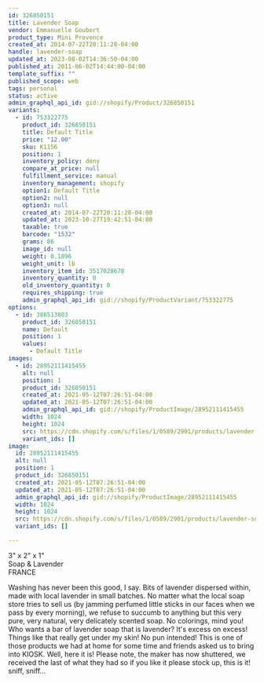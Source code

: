 ```yaml
---
id: 326850151
title: Lavender Soap
vendor: Emmanuelle Goubert
product_type: Mini Provence
created_at: 2014-07-22T20:11:28-04:00
handle: lavender-soap
updated_at: 2023-08-02T14:36:50-04:00
published_at: 2011-06-02T14:44:00-04:00
template_suffix: ""
published_scope: web
tags: personal
status: active
admin_graphql_api_id: gid://shopify/Product/326850151
variants:
  - id: 753322775
    product_id: 326850151
    title: Default Title
    price: "12.00"
    sku: K1156
    position: 1
    inventory_policy: deny
    compare_at_price: null
    fulfillment_service: manual
    inventory_management: shopify
    option1: Default Title
    option2: null
    option3: null
    created_at: 2014-07-22T20:11:28-04:00
    updated_at: 2023-10-27T19:42:51-04:00
    taxable: true
    barcode: "1532"
    grams: 86
    image_id: null
    weight: 0.1896
    weight_unit: lb
    inventory_item_id: 3517028678
    inventory_quantity: 0
    old_inventory_quantity: 0
    requires_shipping: true
    admin_graphql_api_id: gid://shopify/ProductVariant/753322775
options:
  - id: 386513803
    product_id: 326850151
    name: Default
    position: 1
    values:
      - Default Title
images:
  - id: 28952111415455
    alt: null
    position: 1
    product_id: 326850151
    created_at: 2021-05-12T07:26:51-04:00
    updated_at: 2021-05-12T07:26:51-04:00
    admin_graphql_api_id: gid://shopify/ProductImage/28952111415455
    width: 1024
    height: 1024
    src: https://cdn.shopify.com/s/files/1/0589/2901/products/lavender-soap_1.jpg?v=1620818811
    variant_ids: []
image:
  id: 28952111415455
  alt: null
  position: 1
  product_id: 326850151
  created_at: 2021-05-12T07:26:51-04:00
  updated_at: 2021-05-12T07:26:51-04:00
  admin_graphql_api_id: gid://shopify/ProductImage/28952111415455
  width: 1024
  height: 1024
  src: https://cdn.shopify.com/s/files/1/0589/2901/products/lavender-soap_1.jpg?v=1620818811
  variant_ids: []

---
```


3" x 2" x 1"  
Soap & Lavender  
FRANCE

Washing has never been this good, I say. Bits of lavender dispersed within, made with local lavender in small batches. No matter what the local soap store tries to sell us (by jamming perfumed little sticks in our faces when we pass by every morning), we refuse to succumb to anything but this very pure, very natural, very delicately scented soap. No colorings, mind you! Who wants a bar of lavender soap that is lavender? It's excess on excess! Things like that really get under my skin! No pun intended! This is one of those products we had at home for some time and friends asked us to bring into KIOSK. Well, here it is! Please note, the maker has now shuttered, we received the last of what they had so if you like it please stock up, this is it! sniff, sniff...